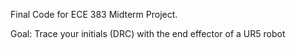 Final Code for ECE 383 Midterm Project. 

Goal: Trace your initials (DRC) with the end effector of a UR5 robot